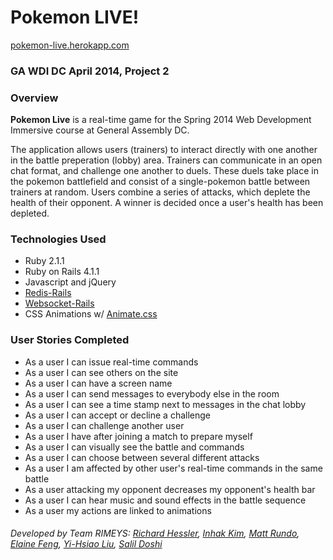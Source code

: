 # Pokemon LIVE!
[pokemon-live.herokapp.com](http://pokemon-live.herokuapp.com/)

### GA WDI DC April 2014, Project 2

### Overview

**Pokemon Live** is a real-time game for the Spring 2014 Web Development Immersive course at General Assembly DC.

The application allows users (trainers) to interact directly with one another in the battle preperation (lobby) area. Trainers can communicate in an open chat format, and challenge one another to duels. These duels take place in the pokemon battlefield and consist of a single-pokemon battle between trainers at random. Users combine a series of attacks, which deplete the health of their opponent. A winner is decided once a user's health has been depleted. 

### Technologies Used

* Ruby 2.1.1
* Ruby on Rails 4.1.1
* Javascript and jQuery
* [Redis-Rails](https://github.com/redis-store/redis-rails)
* [Websocket-Rails](https://github.com/websocket-rails/websocket-rails)
* CSS Animations w/ [Animate.css](http://daneden.github.io/animate.css)

### User Stories Completed

* As a user I can issue real-time commands
* As a user I can see others on the site
* As a user I can have a screen name
* As a user I can send messages to everybody else in the room
* As a user I can see a time stamp next to messages in the chat lobby
* As a user I can accept or decline a challenge
* As a user I can challenge another user
* As a user I have after joining a match to prepare myself
* As a user I can visually see the battle and commands
* As a user I can choose between several different attacks
* As a user I am affected by other user's real-time commands in the same battle
* As a user attacking my opponent decreases my opponent's health bar
* As a user I can hear music and sound effects in the battle sequence
* As a user my actions are linked to animations


###### Developed by Team RIMEYS: [Richard Hessler](https://github.com/richessler), [Inhak Kim](https://github.com/inhakki), [Matt Rundo](http://github/runtropolis), [Elaine Feng](https://github.com/ef718), [Yi-Hsiao Liu](https:://github.com/yihsiaol),  [Salil Doshi](https://github.com/4S1D2)
